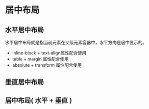 # 居中布局

## 水平居中布局

水平居中布局就是指当前元素在父级元素容器中，水平方向是居中显示的。

+ inline-block + text-align属性配合使用
+ table + margin 属性配合使用
+ absolute + transform 属性配合使用

## 垂直居中布局



## 居中布局( 水平 + 垂直 )